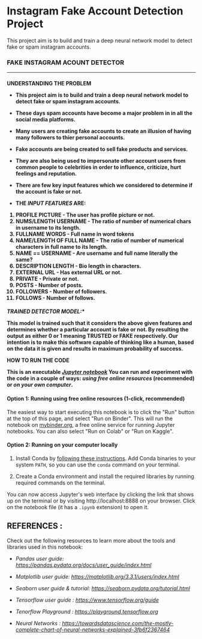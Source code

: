 # Instagram Fake Account Detection Project
This project aim is to build and train a deep neural network model to detect fake or spam instagram accounts.

**<H3 align:right>FAKE INSTAGRAM ACOUNT DETECTOR</H3>** 

---
**<h4>UNDERSTANDING THE PROBLEM**



* This project aim is to build and train a deep neural network model to detect fake or spam instagram accounts.
*  These days spam accounts have become a major problem in in all the social media platforms.
* Many users are creating fake accounts to create an illusion of having many followers to thier personal accounts.
*  Fake accounts are being created to sell fake products and services. 
*  They are also being used to impersonate other account users from common people to celebrities in order to influence, criticize, hurt feelings and reputation.


*  There are few key input features which we considered to determine if the account is fake or not.

*   THE *INPUT FEATURES* ARE:

1.   **PROFILE PICTURE** - The user has profile picture or not.
2.   **NUMS/LENGTH USERNAM**E - The ratio of number of numerical chars in username to its length.
3.  **FULLNAME WORDS** - Full name in word tokens
4.   **NAME/LENGTH OF FULL NAME** - The ratio of number of numerical characters in full name to its length.
5.   **NAME == USERNAME** - Are username and full name literally the same?
6.   **DESCRIPTION LENGTH** - Bio length in characters.
7.   **EXTERNAL URL** - Has external URL or not.
8.   **PRIVATE** - Private or not.
9.   **POSTS** - Number of posts.
10.  **FOLLOWERS** - Number of followers.
11.  **FOLLOWS** - Number of follows.

  
  *<h4> TRAINED DETECTOR MODEL:**

This model is trained such that it considers the above given features and determines whether a particular account is fake or not. By resulting the output as either 0 or 1 meaning TRUSTED or FAKE respectively. Our intention is to make this software capable of thinking like a human, based on the data it is given and results in maximum probability of success.
  
**HOW TO RUN THE CODE**

This is an executable [*Jupyter notebook*](https://jupyter.org) You can run and experiment with the code in a couple of ways: *using free online resources* (recommended) or *on your own computer*.

#### Option 1: Running using free online resources (1-click, recommended)

The easiest way to start executing this notebook is to click the "Run" button at the top of this page, and select "Run on Binder". This will run the notebook on [mybinder.org](https://mybinder.org), a free online service for running Jupyter notebooks. You can also select "Run on Colab" or "Run on Kaggle".

#### Option 2: Running on your computer locally

1. Install Conda by [following these instructions](https://conda.io/projects/conda/en/latest/user-guide/install/index.html). Add Conda binaries to your system `PATH`, so you can use the `conda` command on your terminal.

2. Create a Conda environment and install the required libraries by running required commands on the terminal.

You can now access Jupyter's web interface by clicking the link that shows up on the terminal or by visiting http://localhost:8888 on your browser. Click on the notebook file (it has a `.ipynb` extension) to open it.

  
  **<h2> REFERENCES : </h2>**
Check out the following resources to learn more about the tools and libraries used in this notebook:

<i>


* Pandas user guide: https://pandas.pydata.org/docs/user_guide/index.html

* Matplotlib user guide: https://matplotlib.org/3.3.1/users/index.html

* Seaborn user guide & tutorial: https://seaborn.pydata.org/tutorial.html

* Tensorflow user guide : https://www.tensorflow.org/guide

* Tenorflow Playground : https://playground.tensorflow.org

* Neural Networks : https://towardsdatascience.com/the-mostly-complete-chart-of-neural-networks-explained-3fb6f2367464






